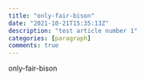 ```yaml
---
title: "only-fair-bison"
date: "2021-10-21T15:35:13Z"
description: "test article number 1"
categories: [paragraph]
comments: true
---
```


only-fair-bison
